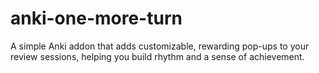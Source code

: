 # anki-one-more-turn
A simple Anki addon that adds customizable, rewarding pop-ups to your review sessions, helping you build rhythm and a sense of achievement.
